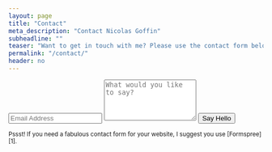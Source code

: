 ```yaml
---
layout: page
title: "Contact"
meta_description: "Contact Nicolas Goffin"
subheadline: ""
teaser: "Want to get in touch with me? Please use the contact form below."
permalink: "/contact/"
header: no
---
```


<div class="panel">
<!-- <iframe width="100%" height="650" frameborder="0" scrolling="no" src="https://phlowmedia.wufoo.com/embed/z7x3k1/"></iframe>
-->
  <form action="https://formspree.io/f/mzbypzlv" method="POST" class="form-stacked form-light">
    <input type="text" name="email" class="input mobile-block" placeholder="Email Address">
    <textarea type="text" name="content" class="input mobile-block" rows="5" placeholder="What would you like to say?"></textarea>
    <input type="submit" class="button button-blue button-big mobile-block" value="Say Hello">
  </form>
</div>

<sub>
    Pssst! If you need a fabulous contact form for your website, I suggest you use [Formspree][1].
</sub>


 [1]: https://formspree.io/

